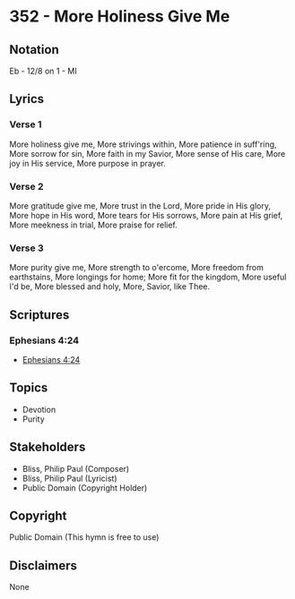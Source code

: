 # 352 - More Holiness Give Me

## Notation

Eb - 12/8 on 1 - MI

## Lyrics

### Verse 1

More holiness give me, More strivings within, More patience in suff'ring, More sorrow for sin, More faith in my Savior, More sense of His care, More joy in His service, More purpose in prayer. 

### Verse 2

More gratitude give me, More trust in the Lord, More pride in His glory, More hope in His word, More tears for His sorrows, More pain at His grief, More meekness in trial, More praise for relief.

### Verse 3

More purity give me, More strength to o'ercome, More freedom from earthstains, More longings for home; More fit for the kingdom, More useful I'd be, More blessed and holy, More, Savior, like Thee. 


## Scriptures

### Ephesians 4:24

- [Ephesians 4:24](https://www.biblegateway.com/passage/?search=Ephesians%204%3A24)


## Topics

- Devotion
- Purity

## Stakeholders

- Bliss, Philip Paul (Composer)
- Bliss, Philip Paul (Lyricist)
- Public Domain (Copyright Holder)

## Copyright

Public Domain
(This hymn is free to use)

## Disclaimers

None

